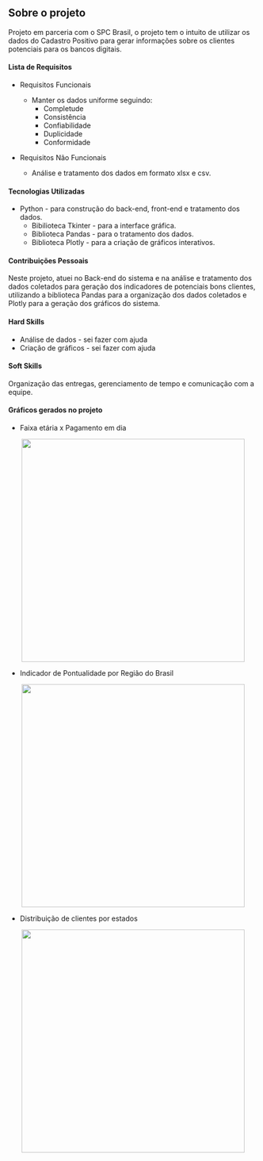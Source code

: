 ## Sobre o projeto

<p align="center">
 </p>

Projeto em parceria com o SPC Brasil, o projeto tem o intuito de utilizar os dados do Cadastro Positivo para gerar informações sobre os clientes potenciais para os bancos digitais.

#### Lista de Requisitos

- Requisitos Funcionais
  - Manter os dados uniforme seguindo:
    - Completude
    - Consistência
    - Confiabilidade
    - Duplicidade 
    - Conformidade

- Requisitos Não Funcionais 
  - Análise e tratamento dos dados em formato xlsx e csv.

#### Tecnologias Utilizadas
- Python - para construção do back-end, front-end e tratamento dos dados.
  - Bibilioteca Tkinter - para a interface gráfica.
  - Biblioteca Pandas - para o tratamento dos dados.
  - Biblioteca Plotly - para a criação de gráficos interativos.

#### Contribuições Pessoais
Neste projeto, atuei no Back-end do sistema e na análise e tratamento dos dados coletados para geração dos indicadores de potenciais bons clientes, utilizando a biblioteca Pandas para a organização dos dados coletados e Plotly para a geração dos gráficos do sistema.

#### Hard Skills
- Análise de dados - sei fazer com ajuda
- Criação de gráficos - sei fazer com ajuda

#### Soft Skills
Organização das entregas, gerenciamento de tempo e comunicação com a equipe.

#### Gráficos gerados no projeto
- Faixa etária x Pagamento em dia<br>
<p align="center">
<img src="https://github.com/HenriqueNawa/Projeto-SPC-Brasil-Fatec-2020/blob/master/Sprint%206/Imagens/clientes_faixa_idade.png" width="450">
 </p>

- Indicador de Pontualidade por Região do Brasil<br>
<p align="center">
<img src="https://github.com/HenriqueNawa/Projeto-SPC-Brasil-Fatec-2020/blob/master/Sprint%206/Imagens/indicador-pontualidade.png" width="450">
 </p>
 
 - Distribuição de clientes por estados
 <p align="center">
 <img src="https://github.com/HenriqueNawa/Projeto-SPC-Brasil-Fatec-2020/blob/master/Sprint%206/Imagens/distribuicao_clientes.png" width="450">
 </p>

